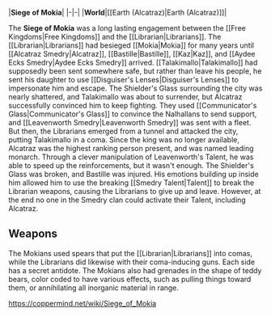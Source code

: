 |**Siege of Mokia**|
|-|-|
|**World**|[[Earth (Alcatraz)\|Earth (Alcatraz)]]|

The **Siege of Mokia** was a long lasting engagement between the [[Free Kingdoms\|Free Kingdoms]] and the [[Librarian\|Librarians]].
The [[Librarian\|Librarians]] had besieged [[Mokia\|Mokia]] for many years until [[Alcatraz Smedry\|Alcatraz]], [[Bastille\|Bastille]], [[Kaz\|Kaz]], and [[Aydee Ecks Smedry\|Aydee Ecks Smedry]] arrived. [[Talakimallo\|Talakimallo]] had supposedly been sent somewhere safe, but rather than leave his people, he sent his daughter to use [[Disguiser's Lenses\|Disguiser's Lenses]] to impersonate him and escape. The Shielder's Glass surrounding the city was nearly shattered, and Talakimallo was about to surrender, but Alcatraz successfully convinced him to keep fighting. They used [[Communicator's Glass\|Communicator's Glass]] to convince the Nalhallans to send support, and [[Leavenworth Smedry\|Leavenworth Smedry]] was sent with a fleet. But then, the Librarians emerged from a tunnel and attacked the city, putting Talakimallo in a coma. Since the king was no longer available, Alcatraz was the highest ranking person present, and was named leading monarch. Through a clever manipulation of Leavenworth's Talent, he was able to speed up the reinforcements, but it wasn't enough. The Shielder's Glass was broken, and Bastille was injured. His emotions building up inside him allowed him to use the breaking [[Smedry Talent\|Talent]] to break the Librarian weapons, causing the Librarians to give up and leave. However, at the end no one in the Smedry clan could activate their Talent, including Alcatraz.

## Weapons
The Mokians used spears that put the [[Librarian\|Librarians]] into comas, while the Librarians did likewise with their coma-inducing guns. Each side has a secret antidote. The Mokians also had grenades in the shape of teddy bears, color coded to have various effects, such as pulling things toward them, or annihilating all inorganic material in range.



https://coppermind.net/wiki/Siege_of_Mokia